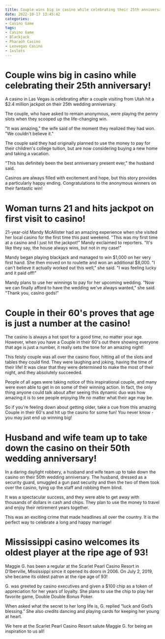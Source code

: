 ```yaml
---
title: Couple wins big in casino while celebrating their 25th anniversary!
date: 2022-10-17 13:45:42
categories:
- Casino Game
tags:
- Casino Game
- Blackjack
- Pharaoh Casino
- Leovegas Casino
- 1xslots
---
```



#  Couple wins big in casino while celebrating their 25th anniversary!

A casino in Las Vegas is celebrating after a couple visiting from Utah hit a $2.4 million jackpot on their 25th wedding anniversary.

The couple, who have asked to remain anonymous, were playing the penny slots when they scooped up the life-changing win.

"It was amazing," the wife said of the moment they realized they had won. "We couldn't believe it."

The couple said they had originally planned to use the money to pay for their children's college tuition, but are now considering buying a new home and taking a vacation.

"This has definitely been the best anniversary present ever," the husband said.

Casinos are always filled with excitement and hope, but this story provides a particularly happy ending. Congratulations to the anonymous winners on their fantastic win!

#  Woman turns 21 and hits jackpot on first visit to casino!

21-year-old Mandy McAllister had an amazing experience when she visited her local casino for the first time this past weekend. "This was my first time at a casino and I just hit the jackpot!" Mandy exclaimed to reporters. "It's like they say, the house always wins, but not in my case!"

Mandy began playing blackjack and managed to win $1,000 on her very first hand. She then moved on to roulette and won an additional $8,000. "I can't believe it actually worked out this well," she said. "I was feeling lucky and it paid off!"

Mandy plans to use her winnings to pay for her upcoming wedding. "Now we can finally afford to have the wedding we've always wanted," she said. "Thank you, casino gods!"

#  Couple in their 60's proves that age is just a number at the casino!

The casino is always a hot spot for a good time, no matter your age. However, when you have a Couple in their 60's out there showing everyone that age is just a number, it really sets the tone for an amazing night!

This feisty couple was all over the casino floor, hitting all of the slots and tables they could find. They were laughing and joking, having the time of their life! It was clear that they were determined to make the most of their night, and they absolutely succeeded.

People of all ages were taking notice of this inspirational couple, and many were even able to get in on some of their winning action. In fact, the only thing anyone could talk about after seeing this dynamic duo was how amazing it is to see people enjoying life no matter what their age may be.

So if you're feeling down about getting older, take a cue from this amazing Couple in their 60's and hit up the casino for some fun! You never know - you may just end up winning big!

#  Husband and wife team up to take down the casino on their 50th wedding anniversary!

In a daring daylight robbery, a husband and wife team up to take down the casino on their 50th wedding anniversary. The husband, dressed as a security guard, smuggled a gun past security and then the two of them took over the casino, tying up the staff and robbing them blind.

It was a spectacular success, and they were able to get away with thousands of dollars in cash and chips. They plan to use the money to travel and enjoy their retirement years together.

This was an exciting crime that made headlines all over the country. It is the perfect way to celebrate a long and happy marriage!

#  Mississippi casino welcomes its oldest player at the ripe age of 93!

Maggie G. has been a regular at the Scarlet Pearl Casino Resort in D’Iberville, Mississippi since it opened its doors in 2006. On July 2, 2019, she became its oldest patron at the ripe age of 93!

G. was greeted by casino executives and given a $100 chip as a token of appreciation for her years of loyalty. She plans to use the chip to play her favorite game, Double Double Bonus Poker.

When asked what the secret to her long life is, G. replied “luck and God’s blessing.” She also credits dancing and playing cards for keeping her young at heart.

We here at the Scarlet Pearl Casino Resort salute Maggie G. for being an inspiration to us all!